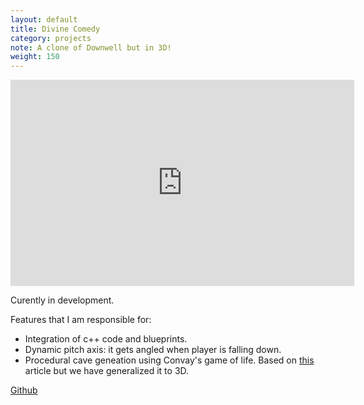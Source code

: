 ```yaml
---
layout: default
title: Divine Comedy
category: projects
note: A clone of Downwell but in 3D!
weight: 150
---
```


<iframe width="550" height="330" src="https://www.youtube.com/embed/Z0pn65BKLTQ" frameborder="0" allowfullscreen></iframe>

Curently in development.

Features that I am responsible for:

* Integration of c++ code and blueprints.
* Dynamic pitch axis: it gets angled when player is falling down.
* Procedural cave geneation using Convay's game of life. Based on [this](https://gamedevelopment.tutsplus.com/tutorials/generate-random-cave-levels-using-cellular-automata--gamedev-9664) article but we have generalized it to 3D.


[Github](https://github.com/witold-gawlowski/DivineComedy)
